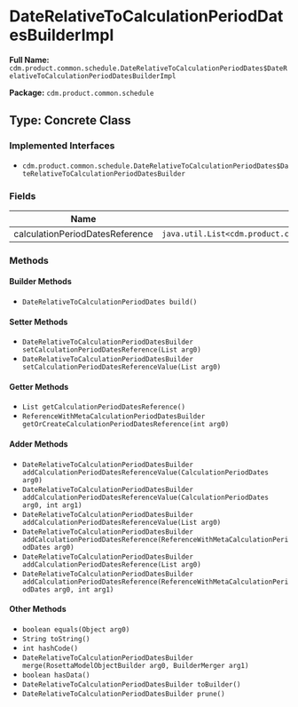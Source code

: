 # DateRelativeToCalculationPeriodDatesBuilderImpl

**Full Name:** `cdm.product.common.schedule.DateRelativeToCalculationPeriodDates$DateRelativeToCalculationPeriodDatesBuilderImpl`

**Package:** `cdm.product.common.schedule`

## Type: Concrete Class

### Implemented Interfaces

- `cdm.product.common.schedule.DateRelativeToCalculationPeriodDates$DateRelativeToCalculationPeriodDatesBuilder`

### Fields

| Name | Type | Description |
|------|------|-------------|
| calculationPeriodDatesReference | `java.util.List<cdm.product.common.schedule.metafields.ReferenceWithMetaCalculationPeriodDates$ReferenceWithMetaCalculationPeriodDatesBuilder>` |  |

### Methods

#### Builder Methods

- `DateRelativeToCalculationPeriodDates build()`

#### Setter Methods

- `DateRelativeToCalculationPeriodDatesBuilder setCalculationPeriodDatesReference(List arg0)`
- `DateRelativeToCalculationPeriodDatesBuilder setCalculationPeriodDatesReferenceValue(List arg0)`

#### Getter Methods

- `List getCalculationPeriodDatesReference()`
- `ReferenceWithMetaCalculationPeriodDatesBuilder getOrCreateCalculationPeriodDatesReference(int arg0)`

#### Adder Methods

- `DateRelativeToCalculationPeriodDatesBuilder addCalculationPeriodDatesReferenceValue(CalculationPeriodDates arg0)`
- `DateRelativeToCalculationPeriodDatesBuilder addCalculationPeriodDatesReferenceValue(CalculationPeriodDates arg0, int arg1)`
- `DateRelativeToCalculationPeriodDatesBuilder addCalculationPeriodDatesReferenceValue(List arg0)`
- `DateRelativeToCalculationPeriodDatesBuilder addCalculationPeriodDatesReference(ReferenceWithMetaCalculationPeriodDates arg0)`
- `DateRelativeToCalculationPeriodDatesBuilder addCalculationPeriodDatesReference(List arg0)`
- `DateRelativeToCalculationPeriodDatesBuilder addCalculationPeriodDatesReference(ReferenceWithMetaCalculationPeriodDates arg0, int arg1)`

#### Other Methods

- `boolean equals(Object arg0)`
- `String toString()`
- `int hashCode()`
- `DateRelativeToCalculationPeriodDatesBuilder merge(RosettaModelObjectBuilder arg0, BuilderMerger arg1)`
- `boolean hasData()`
- `DateRelativeToCalculationPeriodDatesBuilder toBuilder()`
- `DateRelativeToCalculationPeriodDatesBuilder prune()`

